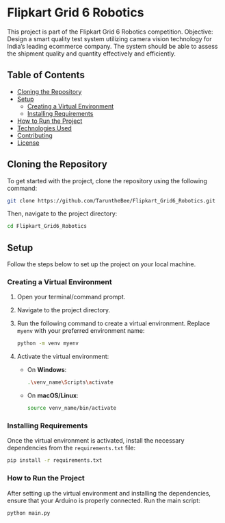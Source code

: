 # Flipkart Grid 6 Robotics

This project is part of the Flipkart Grid 6 Robotics competition. 
Objective: Design a smart quality test system utilizing camera vision technology for India’s 
leading ecommerce company. The system should be able to assess the shipment quality 
and quantity effectively and efficiently.
## Table of Contents
- [Cloning the Repository](#cloning-the-repository)
- [Setup](#setup)
  - [Creating a Virtual Environment](#creating-a-virtual-environment)
  - [Installing Requirements](#installing-requirements)
- [How to Run the Project](#how-to-run-the-project)
- [Technologies Used](#technologies-used)
- [Contributing](#contributing)
- [License](#license)

## Cloning the Repository

To get started with the project, clone the repository using the following command:

```bash
git clone https://github.com/TaruntheBee/Flipkart_Grid6_Robotics.git
```
Then, navigate to the project directory:

```bash
cd Flipkart_Grid6_Robotics
```
## Setup

Follow the steps below to set up the project on your local machine.

### Creating a Virtual Environment

1. Open your terminal/command prompt.

2. Navigate to the project directory.

3. Run the following command to create a virtual environment. Replace `myenv` with your preferred environment name:

    ```bash
    python -m venv myenv
    ```

4. Activate the virtual environment:

    - On **Windows**:
      ```bash
      .\venv_name\Scripts\activate
      ```

    - On **macOS/Linux**:
      ```bash
      source venv_name/bin/activate
      ```

### Installing Requirements

Once the virtual environment is activated, install the necessary dependencies from the `requirements.txt` file:

```bash
pip install -r requirements.txt
```

### How to Run the Project

After setting up the virtual environment and installing the dependencies, ensure that your Arduino is properly connected. Run the main script:
```bash
python main.py
```
